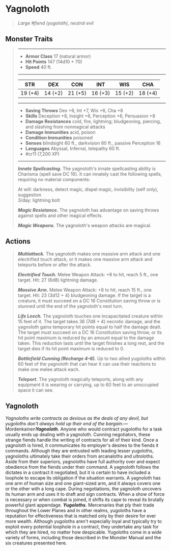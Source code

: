 # Yagnoloth
>*Large #fiend (yugoloth), neutral evil*
## Monster Traits
>___
>- **Armor Class** 17 (natural armor)
>- **Hit Points** 147 (14d10 + 70)
>- **Speed** 40 ft.
>___
>|STR|DEX|CON|INT|WIS|CHA|
>|:---:|:---:|:---:|:---:|:---:|:---:|
>|19 (+4)|14 (+2)|21 (+5)|16 (+3)|15 (+2)|18 (+4)|
>___
>- **Saving Throws** Dex +6, Int +7, Wis +6, Cha +8
>- **Skills** Deception +8, Insight +6, Perception +6, Persuasion +8
>- **Damage Resistances** cold, fire, lightning; bludgeoning, piercing, and slashing from nonmagical attacks
>- **Damage Immunities** acid, poison
>- **Condition Immunities** poisoned
>- **Senses** blindsight 60 ft., darkvision 60 ft., passive Perception 16
>- **Languages** Abyssal, Infernal, telepathy 60 ft.
>- #cr11 (7,200 XP)
>___
>***Innate Spellcasting.*** The yagnoloth's innate spellcasting ability is Charisma (spell save DC 16). It can innately cast the following spells, requiring no material components:  
>
>At will: darkness, detect magic, dispel magic, invisibility (self only), suggestion  
>3/day: lightning bolt  
>
>
>***Magic Resistance.*** The yagnoloth has advantage on saving throws against spells and other magical effects.  
>
>***Magic Weapons.*** The yagnoloth's weapon attacks are magical.  
>
## Actions
>***Multiattack.*** The yagnoloth makes one massive arm attack and one electrified touch attack, or it makes one massive arm attack and teleports before or after the attack.  
>
>***Electrified Touch.*** Melee Weapon Attack: +8 to hit, reach 5 ft., one target. Hit: 27 (6d8) lightning damage.  
>
>***Massive Arm.*** Melee Weapon Attack: +8 to hit, reach 15 ft., one target. Hit: 23 (3d12 + 4) bludgeoning damage. If the target is a creature, it must succeed on a DC 16 Constitution saving throw or is stunned until the end of the yagnoloth's next turn.  
>
>***Life Leech.*** The yagnoloth touches one incapacitated creature within 15 feet of it. The target takes 36 (7d8 + 4) necrotic damage, and the yagnoloth gains temporary hit points equal to half the damage dealt. The target must succeed on a DC 16 Constitution saving throw, or its hit point maximum is reduced by an amount equal to the damage taken. This reduction lasts until the target finishes a long rest, and the target dies if its hit point maximum is reduced to 0.  
>
>***Battlefield Cunning (Recharge 4–6).*** Up to two allied yugoloths within 60 feet of the yagnoloth that can hear it can use their reactions to make one melee attack each.  
>
>***Teleport.*** The yagnoloth magically teleports, along with any equipment it is wearing or carrying, up to 60 feet to an unoccupied space it can see.
## Yagnoloth
*Yagnoloths write contracts as devious as the deals of any devil, but yugoloths don't always hold up their end of the bargain.*— Mordenkainen***Yagnoloth.*** Anyone who would contract yugoloths for a task usually ends up dealing with a yagnoloth. Cunning negotiators, these strange fiends handle the writing of contracts for all of their kind. Once a yagnoloth is hired, it communicates its employer's desires to the fiends it commands.
Although they are entrusted with leading lesser yugoloths, yagnoloths ultimately take their orders from arcanaloths and ultroloths. Aside from their superiors, yagnoloths have full authority over and expect obedience from the fiends under their command. A yagnoloth follows the dictates in a contract it negotiated, but it is certain to have included a loophole to escape its obligation if the situation warrants.
A yagnoloth has one arm of human size and one giant-sized arm, and it always covers one or the other with a long cape. During negotiations, the yagnoloth uncovers its human arm and uses it to draft and sign contracts. When a show of force is necessary or when combat is joined, it shifts its cape to reveal its brutally powerful giant appendage.
***Yugoloths.*** Mercenaries that ply their trade throughout the Lower Planes and in other realms, yugoloths have a reputation for effectiveness that is matched only by their desire for ever more wealth. Although yugoloths aren't especially loyal and typically try to exploit every potential loophole in a contract, they undertake any task for which they are hired, no matter how despicable. Yugoloths come in a wide variety of forms, including those described in the Monster Manual and the six creatures presented here.